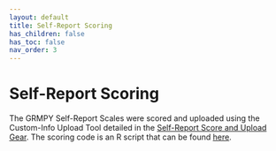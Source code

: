 ```yaml
---
layout: default
title: Self-Report Scoring
has_children: false
has_toc: false
nav_order: 3
---
```

# Self-Report Scoring

The GRMPY Self-Report Scales were scored and uploaded using the Custom-Info Upload Tool detailed in the <a href="https://pennlinc.github.io/docs/flywheel/uploadingDocs/">Self-Report Score and Upload Gear</a>. The scoring code is an R script that can be found <a href="https://github.com/PennLINC/bpd/blob/master/summaryScoring/GRMPY_selfReportScoringCode_v4.R">here</a>.
